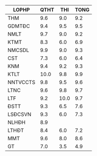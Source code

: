 |LOPHP   |QTHT|THI |TONG|
|--------|----|----|----|
|THM     |9.6 |9.0 |9.2 |
|GDMTĐC  |9.4 |9.5 |9.5 |
|NMLT    |9.7 |9.0 |9.2 |
|KTMT    |8.3 |6.0 |6.9 |
|NMCSDL  |9.9 |9.0 |9.3 |
|CST     |7.3 |6.0 |6.4 |
|KNM     |9.4 |9.2 |9.3 |
|KTLT    |10.0|9.8 |9.9 |
|NNTVCCTS|9.8 |9.5 |9.6 |
|LTNC    |9.6 |9.8 |9.7 |
|LTF     |9.2 |10.0|9.7 |
|ĐSTT    |9.3 |6.5 |7.6 |
|LSĐCSVN |9.3 |6.0 |7.3 |
|NLHĐH   |8.9 |    |    |
|LTHĐT   |8.4 |6.0 |7.2 |
|MMT     |9.6 |8.0 |8.6 |
|GT      |7.0 |3.5 |4.9 |
